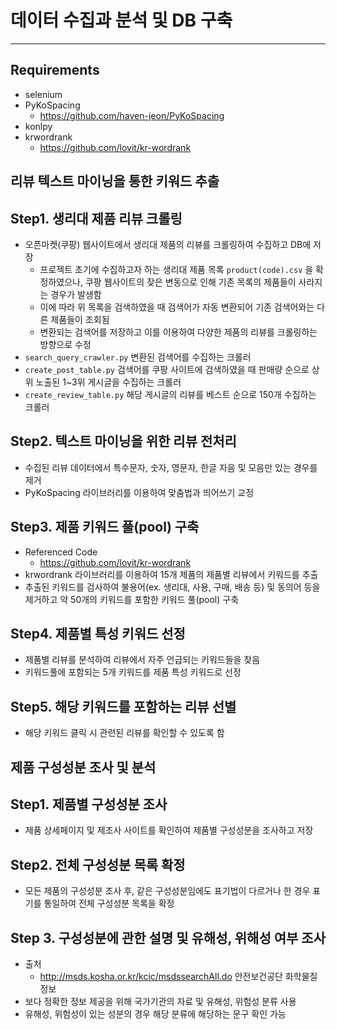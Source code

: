 # 데이터 수집과 분석 및 DB 구축
---
## Requirements
- selenium
- PyKoSpacing
  - https://github.com/haven-jeon/PyKoSpacing
- konlpy
- krwordrank
  - https://github.com/lovit/kr-wordrank
  
## 리뷰 텍스트 마이닝을 통한 키워드 추출 
  
## Step1. 생리대 제품 리뷰 크롤링
- 오픈마켓(쿠팡) 웹사이트에서 생리대 제품의 리뷰를 크롤링하여 수집하고 DB에 저장
  - 프로젝트 초기에 수집하고자 하는 생리대 제품 목록 `product(code).csv` 을 확정하였으나, 쿠팡 웹사이트의 잦은 변동으로 인해 기존 목록의 제품들이 사라지는 경우가 발생함
  - 이에 따라 위 목록을 검색하였을 때 검색어가 자동 변환되어 기존 검색어와는 다른 제품들이 조회됨
  - 변환되는 검색어를 저장하고 이를 이용하여 다양한 제품의 리뷰를 크롤링하는 방향으로 수정
- `search_query_crawler.py` 변환된 검색어를 수집하는 크롤러
- `create_post_table.py` 검색어를 쿠팡 사이트에 검색하였을 때 판매량 순으로 상위 노출된 1~3위 게시글을 수집하는 크롤러
- `create_review_table.py` 해당 게시글의 리뷰를 베스트 순으로 150개 수집하는 크롤러 

## Step2. 텍스트 마이닝을 위한 리뷰 전처리
- 수집된 리뷰 데이터에서 특수문자, 숫자, 영문자, 한글 자음 및 모음만 있는 경우를 제거
- PyKoSpacing 라이브러리를 이용하여 맞춤법과 띄어쓰기 교정

## Step3. 제품 키워드 풀(pool) 구축
- Referenced Code
  - https://github.com/lovit/kr-wordrank
- krwordrank 라이브러리를 이용하여 15개 제품의 제품별 리뷰에서 키워드를 추출
- 추출된 키워드를 검사하여 불용어(ex. 생리대, 사용, 구매, 배송 등) 및 동의어 등을 제거하고 약 50개의 키워드를 포함한 키워드 풀(pool) 구축

## Step4. 제품별 특성 키워드 선정
- 제품별 리뷰를 분석하여 리뷰에서 자주 언급되는 키워드들을 찾음
- 키워드풀에 포함되는 5개 키워드를 제품 특성 키워드로 선정

## Step5. 해당 키워드를 포함하는 리뷰 선별 
- 해당 키워드 클릭 시 관련된 리뷰를 확인할 수 있도록 함 

## 제품 구성성분 조사 및 분석 

## Step1. 제품별 구성성분 조사
- 제품 상세페이지 및 제조사 사이트를 확인하여 제품별 구성성분을 조사하고 저장

## Step2. 전체 구성성분 목록 확정
- 모든 제품의 구성성분 조사 후, 같은 구성성분임에도 표기법이 다르거나 한 경우 표기를 통일하여 전체 구성성분 목록을 확정

## Step 3. 구성성분에 관한 설명 및 유해성, 위해성 여부 조사
- 출처
  - http://msds.kosha.or.kr/kcic/msdssearchAll.do 안전보건공단 화학물질정보
- 보다 정확한 정보 제공을 위해 국가기관의 자료 및 유해성, 위험성 분류 사용
- 유해성, 위험성이 있는 성분의 경우 해당 분류에 해당하는 문구 확인 가능

